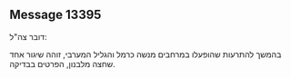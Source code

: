 ## Message 13395

דובר צה"ל:

בהמשך להתרעות שהופעלו במרחבים מנשה כרמל והגליל המערבי, זוהה שיגור אחד שחצה מלבנון, הפרטים בבדיקה.

